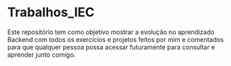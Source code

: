 # Trabalhos_IEC
Este repositório tem como objetivo mostrar a evolução no aprendizado Backend com todos os exercícios e projetos feitos por mim e comentados para que qualquer pessoa possa acessar futuramente para consultar e aprender junto comigo.
